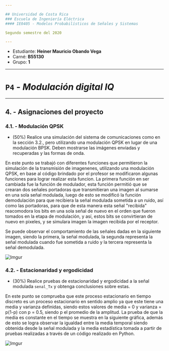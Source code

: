 ```yaml
---

## Universidad de Costa Rica
### Escuela de Ingeniería Eléctrica
#### IE0405 - Modelos Probabilísticos de Señales y Sistemas

Segundo semestre del 2020

---
```


* Estudiante: **Heiner Mauricio Obando Vega**
* Carné: **B55130**
* Grupo: **1**

---
# `P4` - *Modulación digital IQ*

---
## 4. - Asignaciones del proyecto

### 4.1. - Modulación QPSK

* (50%) Realice una simulación del sistema de comunicaciones como en la sección 3.2., pero utilizando una modulación QPSK en lugar de una modulación BPSK. Deben mostrarse las imágenes enviadas y recuperadas y las formas de onda.

En este punto se trabajó con diferentes funciones que permitieron la simulación de la transmisión de imagenenes, utilizando una modulación QPSK, en base al código brindado por el profesor se modificaron algunas funciones para lograr realizar esta funcion. La primera función en ser cambiada fue la función de modulador, esta función permitió que se crearan dos señales portadoras que transmitieran una imagen al sumarse en una sola señal modulada, luego de esto se modificó la función demodulación para que recibiera la señal modulada sometida a un ruido, así como las portadoras, para que de esta manera esta señal "recibida" reacomodora los bits en una sola señal de nuevo en el orden que fueron tomados en la etapa de modulación, y así, estos bits se convirtieran de nuevo en pixeles, y se simulara imagen la imagen recibida por el receptor.

Se puede observar el comportamiento de las señales dadas en la siguiente imagen, siendo la primera, la señal modulada, la segunda representa la señal modulada cuando fue sometida a ruido y la tercera representa la señal demodulada.

![Imgur](https://i.imgur.com/XapifxV.png)

### 4.2. - Estacionaridad y ergodicidad

* (30%) Realice pruebas de estacionaridad y ergodicidad a la señal modulada `senal_Tx` y obtenga conclusiones sobre estas.

En este punto se comprueba que este proceso estacionario en tiempo discreto es un proceso estacionario en sentido amplio ya que este tiene una media y varianza definidas, siendo estos valores de media = 0 y varianza = p(1-p) con p = 0.5, siendo p el promedio de la amplitud. La prueba de que la media es constante en el tiempo se muestra en la siguiente gráfica, además de esto se logra observar la igualdad entre la media temporal siendo obtenida desde la señal modulada y la media estadística tomada a partir de pruebas realizadas a través de un código realizado en Python.

![Imgur](https://i.imgur.com/1NYGXcI.png)

